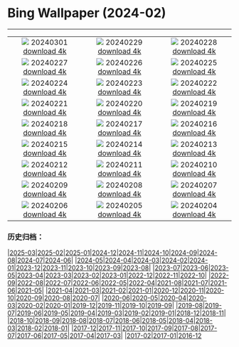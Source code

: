 # Bing Wallpaper (2024-02)
**************
| | | |
|:-:|:-:|:-:|
| ![](https://www.bing.com/th?id=OHR.HolyVaranasi_EN-IN2569299872_1920x1080.jpg) 20240301 [download 4k](https://www.bing.com/th?id=OHR.HolyVaranasi_EN-IN2569299872_UHD.jpg) | ![](https://www.bing.com/th?id=OHR.LeapingSquirrel_EN-IN2638979538_1920x1080.jpg) 20240229 [download 4k](https://www.bing.com/th?id=OHR.LeapingSquirrel_EN-IN2638979538_UHD.jpg) | ![](https://www.bing.com/th?id=OHR.BamburghCastleUK_EN-IN2760491461_1920x1080.jpg) 20240228 [download 4k](https://www.bing.com/th?id=OHR.BamburghCastleUK_EN-IN2760491461_UHD.jpg) |
| ![](https://www.bing.com/th?id=OHR.PolarBearCubs_EN-IN7268694911_1920x1080.jpg) 20240227 [download 4k](https://www.bing.com/th?id=OHR.PolarBearCubs_EN-IN7268694911_UHD.jpg) | ![](https://www.bing.com/th?id=OHR.TigerMom_EN-IN2824299934_1920x1080.jpg) 20240226 [download 4k](https://www.bing.com/th?id=OHR.TigerMom_EN-IN2824299934_UHD.jpg) | ![](https://www.bing.com/th?id=OHR.MtPrevostDuncan_EN-IN1992031596_1920x1080.jpg) 20240225 [download 4k](https://www.bing.com/th?id=OHR.MtPrevostDuncan_EN-IN1992031596_UHD.jpg) |
| ![](https://www.bing.com/th?id=OHR.AlmondBloom_EN-IN2943431834_1920x1080.jpg) 20240224 [download 4k](https://www.bing.com/th?id=OHR.AlmondBloom_EN-IN2943431834_UHD.jpg) | ![](https://www.bing.com/th?id=OHR.HaghartsinMonastery_EN-IN0847461521_1920x1080.jpg) 20240223 [download 4k](https://www.bing.com/th?id=OHR.HaghartsinMonastery_EN-IN0847461521_UHD.jpg) | ![](https://www.bing.com/th?id=OHR.BrightonBoxes_EN-IN0857435294_1920x1080.jpg) 20240222 [download 4k](https://www.bing.com/th?id=OHR.BrightonBoxes_EN-IN0857435294_UHD.jpg) |
| ![](https://www.bing.com/th?id=OHR.YosemiteFirefall_EN-IN2081522574_1920x1080.jpg) 20240221 [download 4k](https://www.bing.com/th?id=OHR.YosemiteFirefall_EN-IN2081522574_UHD.jpg) | ![](https://www.bing.com/th?id=OHR.PeakDistrictNP_EN-IN1834158436_1920x1080.jpg) 20240220 [download 4k](https://www.bing.com/th?id=OHR.PeakDistrictNP_EN-IN1834158436_UHD.jpg) | ![](https://www.bing.com/th?id=OHR.CarnavalTenerife_EN-IN9126594062_1920x1080.jpg) 20240219 [download 4k](https://www.bing.com/th?id=OHR.CarnavalTenerife_EN-IN9126594062_UHD.jpg) |
| ![](https://www.bing.com/th?id=OHR.DominicaWhales_EN-IN1231273818_1920x1080.jpg) 20240218 [download 4k](https://www.bing.com/th?id=OHR.DominicaWhales_EN-IN1231273818_UHD.jpg) | ![](https://www.bing.com/th?id=OHR.KailasTempleEllora_EN-IN9221534487_1920x1080.jpg) 20240217 [download 4k](https://www.bing.com/th?id=OHR.KailasTempleEllora_EN-IN9221534487_UHD.jpg) | ![](https://www.bing.com/th?id=OHR.BackyardBird_EN-IN0575498831_1920x1080.jpg) 20240216 [download 4k](https://www.bing.com/th?id=OHR.BackyardBird_EN-IN0575498831_UHD.jpg) |
| ![](https://www.bing.com/th?id=OHR.HippopotamusDay_EN-IN0488110772_1920x1080.jpg) 20240215 [download 4k](https://www.bing.com/th?id=OHR.HippopotamusDay_EN-IN0488110772_UHD.jpg) | ![](https://www.bing.com/th?id=OHR.VasantPanchamiIN_EN-IN0210941348_1920x1080.jpg) 20240214 [download 4k](https://www.bing.com/th?id=OHR.VasantPanchamiIN_EN-IN0210941348_UHD.jpg) | ![](https://www.bing.com/th?id=OHR.MarignyBeads_EN-IN9891323909_1920x1080.jpg) 20240213 [download 4k](https://www.bing.com/th?id=OHR.MarignyBeads_EN-IN9891323909_UHD.jpg) |
| ![](https://www.bing.com/th?id=OHR.GiantTortoise_EN-IN9689128271_1920x1080.jpg) 20240212 [download 4k](https://www.bing.com/th?id=OHR.GiantTortoise_EN-IN9689128271_UHD.jpg) | ![](https://www.bing.com/th?id=OHR.FolegandrosGreece_EN-IN9382800968_1920x1080.jpg) 20240211 [download 4k](https://www.bing.com/th?id=OHR.FolegandrosGreece_EN-IN9382800968_UHD.jpg) | ![](https://www.bing.com/th?id=OHR.ChinaDragon_EN-IN9122034629_1920x1080.jpg) 20240210 [download 4k](https://www.bing.com/th?id=OHR.ChinaDragon_EN-IN9122034629_UHD.jpg) |
| ![](https://www.bing.com/th?id=OHR.PegadungRocks_EN-IN8508139337_1920x1080.jpg) 20240209 [download 4k](https://www.bing.com/th?id=OHR.PegadungRocks_EN-IN8508139337_UHD.jpg) | ![](https://www.bing.com/th?id=OHR.MtHoodOregon_EN-IN0378754040_1920x1080.jpg) 20240208 [download 4k](https://www.bing.com/th?id=OHR.MtHoodOregon_EN-IN0378754040_UHD.jpg) | ![](https://www.bing.com/th?id=OHR.StJamesPool_EN-IN9666211879_1920x1080.jpg) 20240207 [download 4k](https://www.bing.com/th?id=OHR.StJamesPool_EN-IN9666211879_UHD.jpg) |
| ![](https://www.bing.com/th?id=OHR.LakeTahoeRock_EN-IN9092668370_1920x1080.jpg) 20240206 [download 4k](https://www.bing.com/th?id=OHR.LakeTahoeRock_EN-IN9092668370_UHD.jpg) | ![](https://www.bing.com/th?id=OHR.WesternMonarchs_EN-IN8519228057_1920x1080.jpg) 20240205 [download 4k](https://www.bing.com/th?id=OHR.WesternMonarchs_EN-IN8519228057_UHD.jpg) | ![](https://www.bing.com/th?id=OHR.DevetashkaCave_EN-IN5940085595_1920x1080.jpg) 20240204 [download 4k](https://www.bing.com/th?id=OHR.DevetashkaCave_EN-IN5940085595_UHD.jpg) |

### 历史归档：

|[2025-03](/../2025-03/2025-03.md)|[2025-02](/../2025-02/2025-02.md)|[2025-01](/../2025-01/2025-01.md)|[2024-12](/../2024-12/2024-12.md)|[2024-11](/../2024-11/2024-11.md)|[2024-10](/../2024-10/2024-10.md)|[2024-09](/../2024-09/2024-09.md)|[2024-08](/../2024-08/2024-08.md)|[2024-07](/../2024-07/2024-07.md)|[2024-06](/../2024-06/2024-06.md)|
|[2024-05](/../2024-05/2024-05.md)|[2024-04](/../2024-04/2024-04.md)|[2024-03](/../2024-03/2024-03.md)|[2024-02](/2024-02.md)|[2024-01](/../2024-01/2024-01.md)|[2023-12](/../2023-12/2023-12.md)|[2023-11](/../2023-11/2023-11.md)|[2023-10](/../2023-10/2023-10.md)|[2023-09](/../2023-09/2023-09.md)|[2023-08](/../2023-08/2023-08.md)|
|[2023-07](/../2023-07/2023-07.md)|[2023-06](/../2023-06/2023-06.md)|[2023-05](/../2023-05/2023-05.md)|[2023-04](/../2023-04/2023-04.md)|[2023-03](/../2023-03/2023-03.md)|[2023-02](/../2023-02/2023-02.md)|[2023-01](/../2023-01/2023-01.md)|[2022-12](/../2022-12/2022-12.md)|[2022-11](/../2022-11/2022-11.md)|[2022-10](/../2022-10/2022-10.md)|
|[2022-09](/../2022-09/2022-09.md)|[2022-08](/../2022-08/2022-08.md)|[2022-07](/../2022-07/2022-07.md)|[2022-06](/../2022-06/2022-06.md)|[2022-05](/../2022-05/2022-05.md)|[2022-04](/../2022-04/2022-04.md)|[2021-08](/../2021-08/2021-08.md)|[2021-07](/../2021-07/2021-07.md)|[2021-06](/../2021-06/2021-06.md)|[2021-05](/../2021-05/2021-05.md)|
|[2021-04](/../2021-04/2021-04.md)|[2021-03](/../2021-03/2021-03.md)|[2021-02](/../2021-02/2021-02.md)|[2021-01](/../2021-01/2021-01.md)|[2020-12](/../2020-12/2020-12.md)|[2020-11](/../2020-11/2020-11.md)|[2020-10](/../2020-10/2020-10.md)|[2020-09](/../2020-09/2020-09.md)|[2020-08](/../2020-08/2020-08.md)|[2020-07](/../2020-07/2020-07.md)|
|[2020-06](/../2020-06/2020-06.md)|[2020-05](/../2020-05/2020-05.md)|[2020-04](/../2020-04/2020-04.md)|[2020-03](/../2020-03/2020-03.md)|[2020-02](/../2020-02/2020-02.md)|[2020-01](/../2020-01/2020-01.md)|[2019-12](/../2019-12/2019-12.md)|[2019-11](/../2019-11/2019-11.md)|[2019-10](/../2019-10/2019-10.md)|[2019-09](/../2019-09/2019-09.md)|
|[2019-08](/../2019-08/2019-08.md)|[2019-07](/../2019-07/2019-07.md)|[2019-06](/../2019-06/2019-06.md)|[2019-05](/../2019-05/2019-05.md)|[2019-04](/../2019-04/2019-04.md)|[2019-03](/../2019-03/2019-03.md)|[2019-02](/../2019-02/2019-02.md)|[2019-01](/../2019-01/2019-01.md)|[2018-12](/../2018-12/2018-12.md)|[2018-11](/../2018-11/2018-11.md)|
|[2018-10](/../2018-10/2018-10.md)|[2018-09](/../2018-09/2018-09.md)|[2018-08](/../2018-08/2018-08.md)|[2018-07](/../2018-07/2018-07.md)|[2018-06](/../2018-06/2018-06.md)|[2018-05](/../2018-05/2018-05.md)|[2018-04](/../2018-04/2018-04.md)|[2018-03](/../2018-03/2018-03.md)|[2018-02](/../2018-02/2018-02.md)|[2018-01](/../2018-01/2018-01.md)|
|[2017-12](/../2017-12/2017-12.md)|[2017-11](/../2017-11/2017-11.md)|[2017-10](/../2017-10/2017-10.md)|[2017-09](/../2017-09/2017-09.md)|[2017-08](/../2017-08/2017-08.md)|[2017-07](/../2017-07/2017-07.md)|[2017-06](/../2017-06/2017-06.md)|[2017-05](/../2017-05/2017-05.md)|[2017-04](/../2017-04/2017-04.md)|[2017-03](/../2017-03/2017-03.md)|
|[2017-02](/../2017-02/2017-02.md)|[2017-01](/../2017-01/2017-01.md)|[2016-12](/../2016-12/2016-12.md)